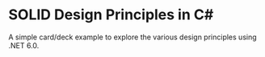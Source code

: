 ﻿# SOLID Design Principles in C#

A simple card/deck example to explore the various design principles using .NET 6.0.